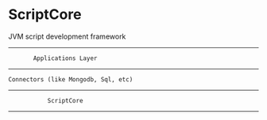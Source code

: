 # ScriptCore
JVM script development framework

- - - - - - - - - - - - - - - - - - - - - - 
           Applications Layer
- - - - - - - - - - - - - - - - - - - - - - 
    Connectors (like Mongodb, Sql, etc)
- - - - - - - - - - - - - - - - - - - - - - 
               ScriptCore
- - - - - - - - - - - - - - - - - - - - - - 
